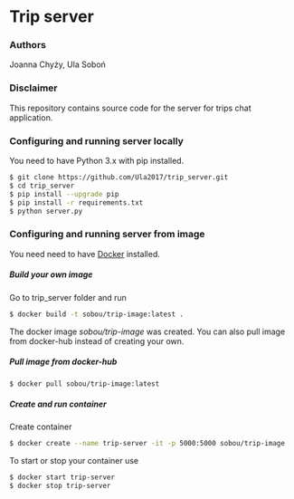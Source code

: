 # Trip server

### Authors
Joanna Chyży, Ula Soboń

### Disclaimer
This repository contains source code for the server for trips chat application. 

### Configuring and running server locally
You need to have Python 3.x with pip installed.

```bash
$ git clone https://github.com/Ula2017/trip_server.git
$ cd trip_server
$ pip install --upgrade pip
$ pip install -r requirements.txt
$ python server.py
```

### Configuring and running server from image
You need need to have [Docker](https://www.docker.com/products/docker-desktop "Docker 's Homepage") installed.


##### Build your own image
Go to trip_server folder and run
```bash
$ docker build -t sobou/trip-image:latest .
```
The docker image *sobou/trip-image* was created. You can also pull image from docker-hub instead of creating your own.

##### Pull image from docker-hub
```bash
$ docker pull sobou/trip-image:latest
```

##### Create and run container
Create container
```bash
$ docker create --name trip-server -it -p 5000:5000 sobou/trip-image
```
To start or stop your container use
```bash
$ docker start trip-server
$ docker stop trip-server
```